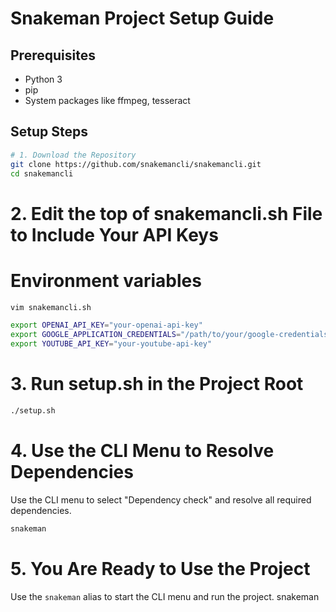 # Snakeman Project Setup Guide

## Prerequisites
- Python 3
- pip
- System packages like ffmpeg, tesseract

## Setup Steps

```bash
# 1. Download the Repository
git clone https://github.com/snakemancli/snakemancli.git
cd snakemancli
```

# 2. Edit the top of snakemancli.sh File to Include Your API Keys
# Environment variables

```bash
vim snakemancli.sh

export OPENAI_API_KEY="your-openai-api-key"
export GOOGLE_APPLICATION_CREDENTIALS="/path/to/your/google-credentials.json"
export YOUTUBE_API_KEY="your-youtube-api-key"
```

# 3. Run setup.sh in the Project Root
```bash
./setup.sh
```

# 4. Use the CLI Menu to Resolve Dependencies
 Use the CLI menu to select "Dependency check"
 and resolve all required dependencies.
```bash
snakeman
```

# 5. You Are Ready to Use the Project
 Use the `snakeman` alias to start the CLI menu and run the project.
snakeman